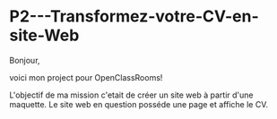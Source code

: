 # P2---Transformez-votre-CV-en-site-Web

Bonjour,

voici mon project pour OpenClassRooms!

L'objectif de ma mission c'etait de créer un site web à partir d'une maquette.
Le site web en question posséde une page et affiche le CV.
